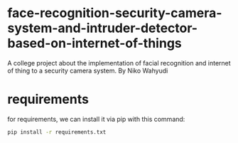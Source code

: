 # face-recognition-security-camera-system-and-intruder-detector-based-on-internet-of-things

A college project about the implementation of facial recognition and internet of thing to a security camera system.
By Niko Wahyudi

# requirements

for requirements, we can install it via pip with this command:
```bash
pip install -r requirements.txt 
```
